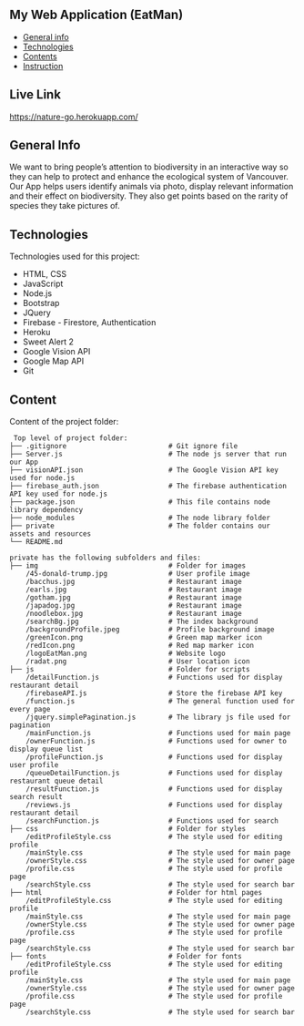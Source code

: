 ## My Web Application (EatMan)


* [General info](#general-info)
* [Technologies](#technologies)
* [Contents](#content)
* [Instruction](#instruction)

## Live Link
https://nature-go.herokuapp.com/

## General Info
We want to bring people’s attention to biodiversity in an interactive way so they can
help to protect and enhance the ecological system of Vancouver. Our App helps users identify animals via photo, display relevant information and their effect on biodiversity. They also get points based on the rarity of species they take pictures
of.
	
## Technologies
Technologies used for this project:
* HTML, CSS
* JavaScript
* Node.js
* Bootstrap
* JQuery
* Firebase - Firestore, Authentication
* Heroku
* Sweet Alert 2
* Google Vision API
* Google Map API
* Git

## Content
Content of the project folder:

```
 Top level of project folder: 
├── .gitignore                         # Git ignore file
├── Server.js                          # The node js server that run our App
├── visionAPI.json                     # The Google Vision API key used for node.js
├── firebase_auth.json                 # The firebase authentication API key used for node.js
├── package.json                       # This file contains node library dependency
├── node_modules                       # The node library folder
├── private                            # The folder contains our assets and resources
└── README.md

private has the following subfolders and files:
├── img                                # Folder for images
    /45-donald-trump.jpg               # User profile image
    /bacchus.jpg                       # Restaurant image
    /earls.jpg                         # Restaurant image
    /gotham.jpg                        # Restaurant image
    /japadog.jpg                       # Restaurant image
    /noodlebox.jpg                     # Restaurant image
    /searchBg.jpg                      # The index background
    /backgroundProfile.jpeg            # Profile background image
    /greenIcon.png                     # Green map marker icon
    /redIcon.png                       # Red map marker icon
    /logoEatMan.png                    # Website logo
    /radat.png                         # User location icon  
├── js                                 # Folder for scripts
    /detailFunction.js                 # Functions used for display restaurant detail
    /firebaseAPI.js                    # Store the firebase API key
    /function.js                       # The general function used for every page
    /jquery.simplePagination.js        # The library js file used for pagination
    /mainFunction.js                   # Functions used for main page
    /ownerFunction.js                  # Functions used for owner to display queue list
    /profileFunction.js                # Functions used for display user profile
    /queueDetailFunction.js            # Functions used for display restaurant queue detail
    /resultFunction.js                 # Functions used for display search result
    /reviews.js                        # Functions used for display restaurant detail
    /searchFunction.js                 # Functions used for search 
├── css                                # Folder for styles
    /editProfileStyle.css              # The style used for editing profile
    /mainStyle.css                     # The style used for main page
    /ownerStyle.css                    # The style used for owner page
    /profile.css                       # The style used for profile page
    /searchStyle.css                   # The style used for search bar
├── html                               # Folder for html pages
    /editProfileStyle.css              # The style used for editing profile
    /mainStyle.css                     # The style used for main page
    /ownerStyle.css                    # The style used for owner page
    /profile.css                       # The style used for profile page
    /searchStyle.css                   # The style used for search bar
├── fonts                              # Folder for fonts
    /editProfileStyle.css              # The style used for editing profile
    /mainStyle.css                     # The style used for main page
    /ownerStyle.css                    # The style used for owner page
    /profile.css                       # The style used for profile page
    /searchStyle.css                   # The style used for search bar

```